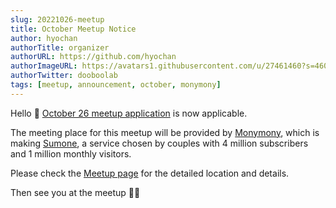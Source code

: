 ```yaml
---
slug: 20221026-meetup
title: October Meetup Notice
author: hyochan
authorTitle: organizer
authorURL: https://github.com/hyochan
authorImageURL: https://avatars1.githubusercontent.com/u/27461460?s=460&u=b5860875e26d33fd70fd210f4ea74f81cdf9d99b&v=4
authorTwitter: dooboolab
tags: [meetup, announcement, october, monymony]
---
```


Hello 👋
[October 26 meetup application](https://www.meetup.com/en-KR/react-native-seoul/events/289001565) is now applicable.

The meeting place for this meetup will be provided by [Monymony](https://www.monymony.co), which is making [Sumone](http://sumone.co), a service chosen by couples with 4 million subscribers and 1 million monthly visitors.

Please check the [Meetup page](https://www.meetup.com/en-KR/react-native-seoul/events/289001565) for the detailed location and details.

Then see you at the meetup 🙇🏻

